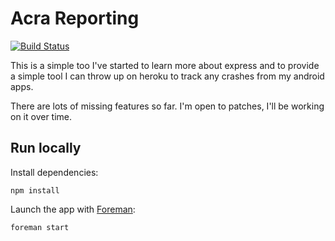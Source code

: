 Acra Reporting
==============

[![Build Status](https://travis-ci.org/[halkeye]/[node-acra-reporter].png)](https://travis-ci.org/[halkeye]/[node-acra-reporter])

This is a simple too I've started to learn more about express and to provide a simple tool I can throw up on heroku to track any crashes from my android apps.

There are lots of missing features so far. I'm open to patches, I'll be working on it over time.

Run locally
-----------

Install dependencies:

    npm install

Launch the app with [Foreman](http://blog.daviddollar.org/2011/05/06/introducing-foreman.html):

    foreman start

